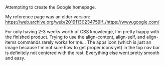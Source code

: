 Attempting to create the Google homepage.

My reference page was an older version:
https://web.archive.org/web/20191130234759if_/https://www.google.com/

For only having 2-3 weeks worth of CSS knowledge, I'm pretty happy with the finished product.
Trying to use the align-content, align-self, and align-items commands rarely works for me... The apps icon (which is just an image because I'm not sure how to get proper icons yet) in the top nav bar is definitely not centered with the rest.
Everything else went pretty smooth and easy.
